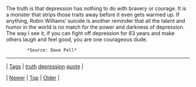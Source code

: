 <!--
title: The truth is that depression has nothing to do with bravery or courage. It is a monster that strips those traits away before it even gets warmed up. If anything, Robin Williams&rsquo; suicide is another reminder that all the talent and humor in the world is no match for the power and darkness of depression. The way I see it, if you can fight off depression for 63 years and make others laugh and feel good, you are one courageous dude.
date: 2020-06-28T15:27:00.367Z
tags: truth, depression, quote
-->




The truth is that depression has nothing to do with bravery or courage. It is a monster that strips those traits away before it even gets warmed up. If anything, Robin Williams&rsquo; suicide is another reminder that all the talent and humor in the world is no match for the power and darkness of depression. The way I see it, if you can fight off depression for 63 years and make others laugh and feel good, you are one courageous dude.

            *Source: Dave Pell*

<!--BOTTOM-POST-NAVIGATION-->
---

| [Tags](tags.md) | [truth](tag-truth.md) [depression](tag-depression.md) [quote](tag-quote.md) |

| [Newer](94610690544.md) | [Top](index.md) | [Older](94633761362.md) |